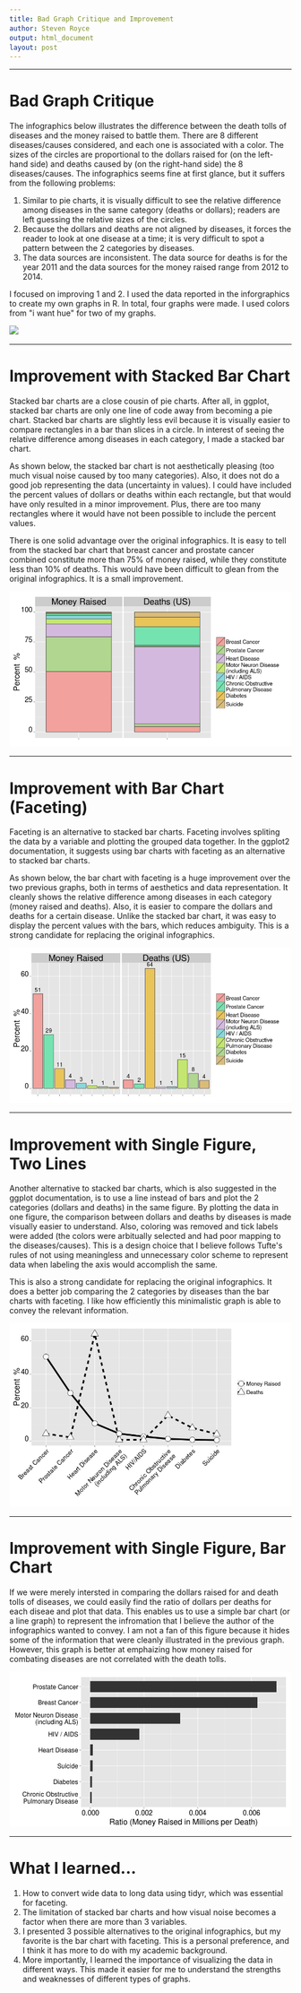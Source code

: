 ```yaml
---
title: Bad Graph Critique and Improvement
author: Steven Royce  
output: html_document
layout: post
---
```

___
# Bad Graph Critique  
The infographics below illustrates the difference between the death tolls of diseases and the money raised to battle them. There are 8 different diseases/causes considered, and each one is associated with a color. The sizes of the circles are proportional to the dollars raised for (on the left-hand side) and deaths caused by (on the right-hand side) the 8 diseases/causes. The infographics seems fine at first glance, but it suffers from the following problems:  
    
1. Similar to pie charts, it is visually difficult to see the relative difference among diseases in the same category (deaths or dollars); readers are left guessing the relative sizes of the circles.
2. Because the dollars and deaths are not aligned by diseases, it forces the reader to look at one disease at a time; it is very difficult to spot a pattern between the 2 categories by diseases. 
3. The data sources are inconsistent. The data source for deaths is for the year 2011 and the data sources for the money raised range from 2012 to 2014.  
  
I focused on improving 1 and 2. I used the data reported in the inforgraphics to create my own graphs in R. In total, four graphs were made. I used colors from "i want hue" for two of my graphs.   

![](https://raw.githubusercontent.com/steveroy0226/edav/gh-pages/_posts/origFig.png)
___
# Improvement with Stacked Bar Chart  
Stacked bar charts are a close cousin of pie charts. After all, in ggplot, stacked bar charts are only one line of code away from becoming a pie chart. Stacked bar charts are slightly less evil because it is visually easier to compare rectangles in a bar than slices in a circle. In interest of seeing the relative difference among diseases in each category, I made a stacked bar chart.  
  
As shown below, the stacked bar chart is not aesthetically pleasing (too much visual noise caused by too many categories). Also, it does not do a good job representing the data (uncertainty in values). I could have included the percent values of dollars or deaths within each rectangle, but that would have only resulted in a minor improvement. Plus, there are too many rectangles where it would have not been possible to include the percent values.  
  
There is one solid advantage over the original infographics. It is easy to tell from the stacked bar chart that breast cancer and prostate cancer combined constitute more than 75% of money raised, while they constitute less than 10% of deaths. This would have been difficult to glean from the original infographics. It is a small improvement.  

![](2015-03-24-BlogPost_files/figure-html/unnamed-chunk-1-1.png) 

___
# Improvement with Bar Chart (Faceting) 
Faceting is an alternative to stacked bar charts. Faceting involves spliting the data by a variable and plotting the grouped data together. In the ggplot2 documentation, it suggests using bar charts with faceting as an alternative to stacked bar charts.  
  
As shown below, the bar chart with faceting is a huge improvement over the two previous graphs, both in terms of aesthetics and data representation. It cleanly shows the relative difference among diseases in each category (money raised and deaths). Also, it is easier to compare the dollars and deaths for a certain disease. Unlike the stacked bar chart, it was easy to display the percent values with the bars, which reduces ambiguity. This is a strong candidate for replacing the original infographics.  

![](2015-03-24-BlogPost_files/figure-html/unnamed-chunk-2-1.png) 
___
# Improvement with Single Figure, Two Lines 
Another alternative to stacked bar charts, which is also suggested in the ggplot documentation, is to use a line instead of bars and plot the 2 categories (dollars and deaths) in the same figure. By plotting the data in one figure, the comparison between dollars and deaths by diseases is made visually easier to understand. Also, coloring was removed and tick labels were added (the colors were arbitually selected and had poor mapping to the diseases/causes). This is a design choice that I believe follows Tufte's rules of not using meaningless and unnecessary color scheme to represent data when labeling the axis would accomplish the same.  

This is also a strong candidate for replacing the original infographics. It does a better job comparing the 2 categories by diseases than the bar charts with faceting. I like how efficiently this minimalistic graph is able to convey the relevant information.  

![](2015-03-24-BlogPost_files/figure-html/unnamed-chunk-3-1.png) 

___
# Improvement with Single Figure, Bar Chart
If we were merely intersted in comparing the dollars raised for and death tolls of diseases, we could easily find the ratio of dollars per deaths for each diseae and plot that data. This enables us to use a simple bar chart (or a line graph) to represent the infromation that I believe the author of the infographics wanted to convey. I am not a fan of this figure because it hides some of the information that were cleanly illustrated in the previous graph. However, this graph is better at emphaizing how money raised for combating diseases are not correlated with the death tolls. 

![](2015-03-24-BlogPost_files/figure-html/unnamed-chunk-4-1.png) 

___
# What I learned...
1. How to convert wide data to long data using tidyr, which was essential for faceting. 
2. The limitation of stacked bar charts and how visual noise becomes a factor when there are more than 3 variables.
3. I presented 3 possible alternatives to the original infographics, but my favorite is the bar chart with faceting. This is a personal preference, and I think it has more to do with my academic background.  
4. More importantly, I learned the importance of visualizing the data in different ways. This made it easier for me to understand the strengths and weaknesses of different types of graphs. 
